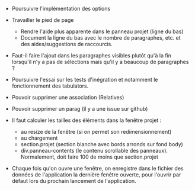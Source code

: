 * Poursuivre l'implémentation des options

* Travailler le pied de page
  - Rendre l'aide plus apparente dans le panneau projet (ligne du bas)
  - Document la ligne du bas avec le nombre de paragraphes, etc. et des aides/suggestions de raccourcis.

* Faut-il faire l'ajout dans les paragraphes visibles plutôt qu'à la fin lorsqu'il n'y a pas de sélections mais qu'il y a beaucoup de paragraphes ?

* Poursuivre l'essai sur les tests d'inégration et notamment le fonctionnement des tabulators.

* Pouvoir supprimer une association (Relatives)

* Pouvoir supprimer un parag (il y a une issue sur github)

* Il faut calculer les tailles des éléments dans la fenêtre projet :
  - au resize de la fenêtre (si on permet son redimensionnement)
  - au chargement
  * section.projet (section blanche avec bords arronds sur fond body)
  * div.panneau-contents (le contenu scrollable des panneaux). Normalement, doit faire 100 de moins que section.projet

* Chaque fois qu'on ouvre une fenêtre, on enregistre dans le fichier des données de l'application la dernière fenêtre ouverte, pour l'ouvrir par défaut lors du prochain lancement de l'application.
